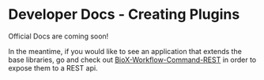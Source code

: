 # Developer Docs - Creating Plugins

Official Docs are coming soon!

In the meantime, if you would like to see an application that extends the base libraries, go and check out [BioX-Workflow-Command-REST](https://github.com/biosails/BioX-Workflow-Command-REST) in order to expose them to a REST api.

